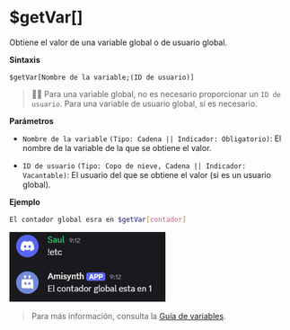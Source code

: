 # $getVar[]

Obtiene el valor de una variable global o de usuario global.

**Sintaxis**
```
$getVar[Nombre de la variable;(ID de usuario)]
```

> 🧙‍♂️ Para una variable global, no es necesario proporcionar un `ID de usuario`. Para una variable de usuario global, sí es necesario.

**Parámetros**

- `Nombre de la variable` `(Tipo: Cadena || Indicador: Obligatorio)`: El nombre de la variable de la que se obtiene el valor.

- `ID de usuario` `(Tipo: Copo de nieve, Cadena || Indicador: Vacantable)`: El usuario del que se obtiene el valor (si es un usuario global).

**Ejemplo**
```bash
El contador global esra en $getVar[contador]
```

![alt text](image-71.png)

> Para más información, consulta la [Guía de variables](../gen/variables.md).
